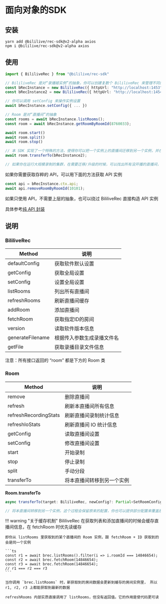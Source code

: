# 面向对象的SDK

## 安装

```shell
yarn add @bililive/rec-sdk@v2-alpha axios
npm i @bililive/rec-sdk@v2-alpha axios
```

## 使用

```ts
import { BililiveRec } from "@bililive/rec-sdk"

// BililiveRec 是对“录播姬实例”的抽象，你可以创建复数个 BililiveRec 来管理不同的录播姬实例
const bRecInstance = new BililiveRec({ httpUrl: "http://localhost:1453" });
const bRecInstance2 = new BililiveRec({ httpUrl: "http://localhost:1454" });

// 你可以调用 setConfig 来操作实例设置
await bRecInstance.setConfig({ ... })

// Room 是对“直播间”的抽象
const rooms = await bRecInstance.listRooms();
const room = await bRecInstance.getRoomByRoomId(8760033);

await room.start()
await room.split()
await room.stop()

// 本 SDK 实现了一个特殊的方法，使得你可以把一个实例上的直播间迁移到另一个实例，并在迁移成功后修改 room 实例的关联关系
await room.transferTo(bRecInstance2);

// 如果你在运行大规模录制的集群，在需要迁移/升级的时候，可以找出所有没开播的直播间，用上面的方法把他们迁移到别的录播姬实例上，持续轮询，直到所有直播间都转移成功，这样可以避免丢失录播内容

```

如果你需要获取存粹的 API，可以用下面的方法获取 API 实例

```ts
const api = bRecInstance.ctx.api;
await api.removeRoomByRoomId(10101);
```

如果只使用 API，不需要上层的抽象，也可以绕过 BililiveRec 直接构造 API 实例

具体参考[纯 API 封装](./api.md)


## 说明

### BililiveRec

| Method           | 说明                       |
| ---------------- | -------------------------- |
| defaultConfig    | 获取软件默认设置           |
| getConfig        | 获取全局设置               |
| setConfig        | 设置全局设置               |
| listRooms        | 列出所有直播间             |
| refreshRooms     | 刷新直播间缓存             |
| addRoom          | 添加直播间                 |
| fetchRoom        | 获取指定ID的房间           |
| version          | 读取软件版本信息           |
| generateFilename | 根据传入参数生成录播文件名 |
| getFile          | 获取录播目录文件信息       |

注意：所有接口返回的 “room” 都是下方的 Room 类

### Room

| Method                | 说明                       |
| --------------------- | -------------------------- |
| remove                | 删除直播间                 |
| refresh               | 刷新本直播间所有信息       |
| refreshRecordingStats | 刷新直播间录制统计信息     |
| refreshIoStats        | 刷新直播间 IO 统计信息     |
| getConfig             | 读取直播间设置             |
| setConfig             | 修改直播间设置             |
| start                 | 开始录制                   |
| stop                  | 停止录制                   |
| split                 | 手动分段                   |
| transferTo            | 将本直播间转移到另一个实例 |

**Room.transferTo**

```ts
async transferTo(target: BililiveRec, newConfig?: Partial<SetRoomConfig>): Promise<void>

// 将本直播间转移到另一个实例，这个过程会保留原来的配置，你也可以提供部分配置来覆盖原配置中的对应字段
```

!!! warning "关于缓存机制"
    BililiveRec 在获取列表和添加直播间的时候会缓存直播间信息，在 fetchRoom 时优先读缓存

    即你从 listRooms 里获取到的某个直播间的 Room 实例，跟 fetchRoom + ID 获取到的会是同一个实例

    ```ts
    const r1 = await brec.listRooms().filter(i => i.roomId === 14846654);
    const r2 = await brec.fetchRoom(14846654);
    const r3 = await brec.fetchRoom(14846654);
    // r1 === r2 === r3
    ```

    当你调用 `brec.listRooms` 时，新获取到的房间数据会更新到缓存的房间实例里， 所以 r1, r2, r3 上都能获取到最新的数据

    refreshRooms 内部实质直接调用了 listRooms，但没有返回值。它的作用是使代码更可读

